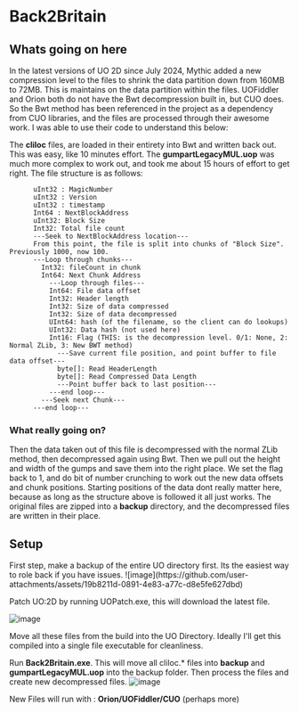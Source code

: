 # Back2Britain

<H2>Whats going on here</H2>
In the latest versions of UO 2D since July 2024, Mythic added a new compression level to the files to shrink the data partition down from 160MB to 72MB. This is maintains on the data partition within the files. 
UOFiddler and Orion both do not have the Bwt decompression built in, but CUO does. So the Bwt method has been referenced in the project as a dependency from CUO libraries, and the files are processed through their awesome work. I was able to use their code to understand this below:

The **cliloc** files, are loaded in their entirety into Bwt and written back out. This was easy, like 10 minutes effort.
The **gumpartLegacyMUL.uop** was much more complex to work out, and took me about 15 hours of effort to get right.
The file structure is as follows:
```
      uInt32 : MagicNumber
      uInt32 : Version
      uInt32 : timestamp
      Int64 : NextBlockAddress
      uInt32: Block Size
      Int32: Total file count
      ---Seek to NextBlockAddress location---
      From this point, the file is split into chunks of "Block Size". Previously 1000, now 100.
      ---Loop through chunks---
        Int32: fileCount in chunk
        Int64: Next Chunk Address
          ---Loop through files---
          Int64: File data offset
          Int32: Header length
          Int32: Size of data compressed
          Int32: Size of data decompressed
          UInt64: hash (of the filename, so the client can do lookups)
          UInt32: Data hash (not used here)
          Int16: Flag (THIS: is the decompression level. 0/1: None, 2: Normal ZLib, 3: New BWT method)
            ---Save current file position, and point buffer to file data offset---
            byte[]: Read HeaderLength
            byte[]: Read Compressed Data Length
            ---Point buffer back to last position---
          ---end loop---
        ---Seek next Chunk---
      ---end loop---
```
<H3>What really going on?</H3>
Then the data taken out of this file is decompressed with the normal ZLib method, then decompressed again using Bwt. Then we pull out the height and width of the gumps and save them into the right place. We set the flag back to 1, and do bit of number crunching to work out the new data offsets and chunk positions.
Starting positions of the data dont really matter here, because as long as the structure above is followed it all just works. The original files are zipped into a <b>backup</b> directory, and the decompressed files are written in their place.

<H2>Setup</H2>
First step, make a backup of the entire UO directory first. Its the easiest way to role back if you have issues.
![image](https://github.com/user-attachments/assets/19b8211d-0891-4e83-a77c-d8e5fe627dbd)

Patch UO:2D by running UOPatch.exe, this will download the latest file.

![image](https://github.com/user-attachments/assets/fa6915e3-d8d9-4a4a-8f24-95b45e475659)

Move all these files from the build into the UO Directory. Ideally I'll get this compiled into a single file executable for cleanliness.

Run **Back2Britain.exe**.
This will move all cliloc.* files into **backup** and **gumpartLegacyMUL.uop** into the backup folder. Then process the files and create new decompressed files.
![image](https://github.com/user-attachments/assets/baa1089b-7dc5-4788-9fce-aa349807bb44)

New Files will run with : **Orion/UOFiddler/CUO** (perhaps more)

